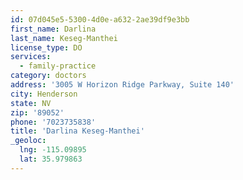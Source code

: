 ```yaml
---
id: 07d045e5-5300-4d0e-a632-2ae39df9e3bb
first_name: Darlina
last_name: Keseg-Manthei
license_type: DO
services:
  - family-practice
category: doctors
address: '3005 W Horizon Ridge Parkway, Suite 140'
city: Henderson
state: NV
zip: '89052'
phone: '7023735838'
title: 'Darlina Keseg-Manthei'
_geoloc:
  lng: -115.09895
  lat: 35.979863
---
```

